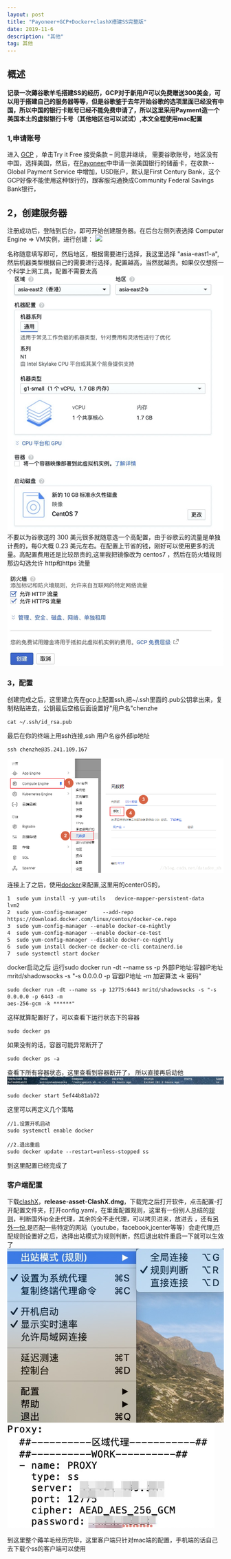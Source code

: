 ```yaml
---
layout: post
title: "Payoneer+GCP+Docker+clashX搭建SS完整版"
date: 2019-11-6
description: "其他"
tag: 其他 
--- 
```


## 概述
#### 记录一次薅谷歌羊毛搭建SS的经历，GCP对于新用户可以免费赠送300美金，可以用于搭建自己的服务器等等，但是谷歌鉴于去年开始谷歌的选项里面已经没有中国，所以中国的银行卡账号已经不能免费申请了，所以这里采用Payment造一个美国本土的虚拟银行卡号（其他地区也可以试试）,本文全程使用mac配置
### 1,申请账号

进入 [GCP](https://cloud.google.com/free/) ，单击Try it Free
接受条款 – 同意并继续，
需要谷歌账号，地区没有中国，选择美国，然后，在[Payoneer](https://login.payoneer.com/api/v2/internal/logout/authorize?client_id=b3d186db-4e5d-49c8-8a12-5753136af807&redirect_uri=https%3a%2f%2fmyaccount.brand.domain%2flogin%2flogin.aspx&scope=myaccount%20openid&response_type=code&state=4ef9c2d3-00d4-490f-b189-989cb55b0c20)中申请一张美国银行的储蓄卡，在收款--Global Payment Service 中增加，USD账户，默认是First Century Bank，这个GCP好像不能使用这种银行的，跟客服沟通换成Community Federal Savings Bank银行，

## 2，创建服务器

注册成功后，登陆到后台，即可开始创建服务器。在后台左侧列表选择 Computer Engine => VM实例，进行创建：
![](/images/posts/gcp/chuangjian1)

名称随意填写即可，然后地区，根据需要进行选择，我这里选择 "asia-east1-a",然后机器类型根据自己的需要进行选择，配置越高，当然就越贵。如果仅仅想搭一个科学上网工具，配置不需要太高
![](/images/posts/gcp/chuangjian2.jpg)
不要以为谷歌送的 300 美元很多就随意选一个高配置，由于谷歌云的流量是单独计费的，每G大概 0.23 美元左右。在配置上节省的钱，刚好可以使用更多的流量。高配置费用还是比较昂贵的,这里我把镜像改为 centos7 ，然后在防火墙规则那边勾选允许 http和https 流量

![](/images/posts/gcp/chuangjian3.jpg)
### 3，配置
创建完成之后，这里建立先在gcp上配置ssh,把~/.ssh里面的.pub公钥拿出来，复制粘贴进去，公钥最后空格后面设置好"用户名"chenzhe

```
cat ~/.ssh/id_rsa.pub 
```
最后在你的终端上用ssh连接,ssh 用户名@外部ip地址

```
ssh chenzhe@35.241.109.167 
```
![](/images/posts/gcp/ssh.png)

连接上了之后，使用[docker](https://docs.docker.com/install/linux/docker-ce/centos/)来配置,这里用的centerOS的，

```
1  sudo yum install -y yum-utils   device-mapper-persistent-data   lvm2
2  sudo yum-config-manager     --add-repo     https://download.docker.com/linux/centos/docker-ce.repo
3  sudo yum-config-manager --enable docker-ce-nightly
4  sudo yum-config-manager --enable docker-ce-test
5  sudo yum-config-manager --disable docker-ce-nightly
6  sudo yum install docker-ce docker-ce-cli containerd.io
7  sudo systemctl start docker
```
docker启动之后
运行sudo docker run -dt --name ss -p 外部IP地址:容器IP地址 mritd/shadowsocks -s "-s 0.0.0.0 -p 容器IP地址 -m 
加密算法 -k 密码"

```
sudo docker run -dt --name ss -p 12775:6443 mritd/shadowsocks -s "-s 0.0.0.0 -p 6443 -m 
aes-256-gcm -k ******"
```
这样就算配置好了，可以查看下运行状态下的容器

```
sudo docker ps
```
如果没有的话，容器可能异常断开了

```
sudo docker ps -a
```
查看下所有容器状态，这里查看到容器断开了，
所以直接再启动他
![](/images/posts/gcp/docker.jpg)

```
sudo docker start 5ef44b81ab72
```
这里可以再定义几个策略

```
//1.设置开机启动
sudo systemctl enable docker

//2.退出重启
sudo docker update --restart=unless-stopped ss
```
到这里配置已经完成了


### 客户端配置
下载[clashX](https://github.com/yichengchen/clashX)，**release**-**asset**-**ClashX.dmg**，下载完之后打开软件，点击配置-打开配置文件夹，打开config.yaml，在里面配置规则，这里有一份别人总结的[规则](https://github.com/Hackl0us/SS-Rule-Snippet/blob/master/LAZY_RULES/clash.yaml)，判断国外ip全走代理，其余的全不走代理，可以拷贝进来，放进去
，还有[另外一份](/images/posts/gcp/config.yaml),是匹配一些特定的网站（youtube，facebook,jcenter等等）会走代理,匹配规则设置好之后，选择出站模式为规则判断，然后退出软件重启一下就可以生效了
![](/images/posts/gcp/clashX.jpg)
![](/images/posts/gcp/clashX2.jpg)

到这里整个薅羊毛经历完毕，这里客户端只针对mac端的配置，手机端的话自己去下载个ss的客户端可以使用




   


